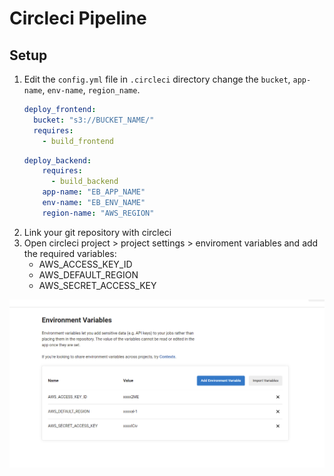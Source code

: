 # Circleci Pipeline

## Setup

1. Edit the `config.yml` file in `.circleci` directory change the `bucket`, `app-name`, `env-name`, `region_name`.  
      ```yaml
      deploy_frontend:
        bucket: "s3://BUCKET_NAME/"
        requires:
          - build_frontend
      ``` 
      ```yaml
      deploy_backend:
          requires:
            - build_backend
          app-name: "EB_APP_NAME"
          env-name: "EB_ENV_NAME"
          region-name: "AWS_REGION"
      ```
2. Link your git repository with circleci
3. Open circleci project > project settings > enviroment variables and add the required variables:
   - AWS_ACCESS_KEY_ID
   - AWS_DEFAULT_REGION
   - AWS_SECRET_ACCESS_KEY

![Circleci env variables](../screenshots/Circleci-Env.png)